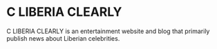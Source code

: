 # C LIBERIA CLEARLY
C LIBERIA CLEARLY is an entertainment website and blog that primarily publish news about Liberian celebrities.
